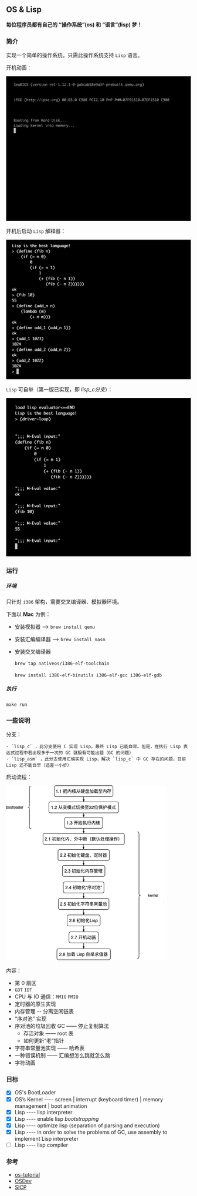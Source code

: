 ## OS & Lisp

**每位程序员都有自己的 “操作系统”(os) 和 “语言”(lisp) 梦！**

### 简介

实现一个简单的操作系统，只需此操作系统支持 `Lisp` 语言。

开机动画：

![](./docs/开机界面.gif)

开机后启动 `Lisp` 解释器：

![](./docs/演示1.png)

`Lisp` 可自举（第一版已实现，即 *lisp_c分支*）：

![](./docs/演示2.png)

### 运行

##### 环境

只针对 `i386` 架构，需要交叉编译器、模拟器环境。

下面以 **Mac** 为例：

- 安装模拟器 --> `brew install qemu`

- 安装汇编编译器 --> `brew install nasm`

- 安装交叉编译器

  ```shell
  brew tap nativeos/i386-elf-toolchain
  
  brew install i386-elf-binutils i386-elf-gcc i386-elf-gdb
  ```

##### 执行

`make run`

### 一些说明

分支：

	- `lisp_c` ，此分支使用 C 实现 Lisp，最终 Lisp 已能自举。但是，在执行 Lisp 表达式过程中若出现多于一次的 GC 就极有可能出错（GC 的问题）
	- `lisp_asm` ，此分支使用汇编实现 Lisp，解决 `lisp_c` 中 GC 存在的问题，目前 Lisp 还不能自举（还差一小步）

启动流程：

![](./docs/启动流程.png)

内容：

- 第 0 扇区
- `GDT` `IDT`
- CPU 与 IO 通信：`MMIO` `PMIO`
- 定时器的原生实现
- 内存管理 -- 分离空闲链表
- “序对池” 实现
- 序对池的垃圾回收 GC —— 停止复制算法
  - 存活对象 —— root 表
  -  如何更新“老”指针
- 字符串常量池实现 —— 哈希表
- 一种错误机制 —— 汇编想怎么跳就怎么跳
- 字符动画

### 目标

- [x] OS's BootLoader
- [x] OS’s Kernel ---- screen | interrupt (keyboard timer) | memory management | boot animation
- [x] Lisp ---- lisp interpreter
- [x] Lisp ---- enable lisp *bootstrapping*
- [x] Lisp ---- optimize lisp (separation of parsing and execution)
- [x] Lisp ---- in order to solve the problems of GC, use assembly to implement Lisp interpreter
- [ ] Lisp ---- lisp compiler

### 参考

- [os-tutorial](https://github.com/cfenollosa/os-tutorial)
- [OSDev](http://www.osdev.org/)
- [SICP](https://book.douban.com/subject/1148282/)
